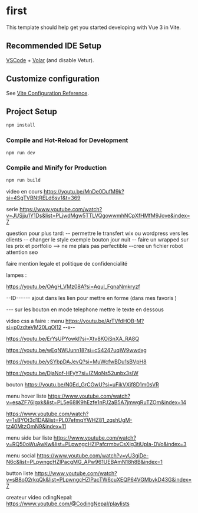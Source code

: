 # first

This template should help get you started developing with Vue 3 in Vite.

## Recommended IDE Setup

[VSCode](https://code.visualstudio.com/) + [Volar](https://marketplace.visualstudio.com/items?itemName=Vue.volar) (and disable Vetur).

## Customize configuration

See [Vite Configuration Reference](https://vite.dev/config/).

## Project Setup

```sh
npm install
```

### Compile and Hot-Reload for Development

```sh
npm run dev
```

### Compile and Minify for Production

```sh
npm run build
```

video en cours
https://youtu.be/MnDe0DufM9k?si=4SgTVBNtRELd6sv1&t=369

serie
https://www.youtube.com/watch?v=JUSjju1Y1Ds&list=PLjwdMgw5TTLVQgowwmhNCpXfHMfM9Jove&index=7

<!--
╔════════════════╤══════════════════════╤═════════════════════════════════════════════════╤═══════════════════════════════════╗
║ Raccourci      │ Version complète     │ Description                                     │ Exemple                           ║
╟────────────────┼──────────────────────┼─────────────────────────────────────────────────┼───────────────────────────────────╢
║ :attr          │ v-bind:attr          │ Lie dynamiquement une valeur JS à un attribut   │ :id="userId"                      ║
║ @event         │ v-on:event           │ Ajoute un écouteur d’événement DOM ou composant │ @click="doSomething"              ║
║ v-model        │ (pas de raccourci)   │ Liaison bidirectionnelle                        │ v-model="username"                ║
║ :class         │ v-bind:class         │ Classes dynamiques                              │ :class="{ active: isActive }"     ║
║ :style         │ v-bind:style         │ Styles dynamiques                               │ :style="{ color: textColor }"     ║
║ v-bind (nu)    │ v-bind="object"      │ Applique plusieurs attributs dynamiquement      │ v-bind="{ id: elId, class: cl }"  ║
║ v-on (nu)      │ v-on="object"        │ Applique plusieurs événements dynamiquement     │ v-on="{ click: fn, keyup: other }"║
╚════════════════╧══════════════════════╧═════════════════════════════════════════════════╧═══════════════════════════════════╝ -->

question pour plus tard:
-- permettre le transfert wix ou wordpress vers les clients
-- changer le style exemple bouton jour nuit
-- faire un wrapped sur les prix et portfolio --> ne me plais pas perfectible
--cree un fichier robot attention seo

faire mention legale et politique de confidencialité

lampes :

https://youtu.be/OAgH_VMz08A?si=Aqul_FqnaNmkryzf

--ID------
ajout dans les lien pour mettre en forme (dans mes favoris )

--- sur les bouton en mode telephone mettre le texte en dessous

video css a faire : menu
https://youtu.be/ArTVfdHOB-M?si=p0zdteVM20LqOl12 --x--

https://youtu.be/ErYsUPYowkI?si=Xtv8KOiSnXA_RA8Q

https://youtu.be/wEqNWUunn18?si=cS4247uqIW9wwdxg

https://youtu.be/ySYbpDAJevQ?si=MuWcfwBDu1sBVpH8

https://youtu.be/DjaNof-HFyY?si=IZMoNs52unbx3sIW

bouton
https://youtu.be/N0Ed_GrCGwU?si=uFikVXjf8D1m0sVR

menu hover liste
https://www.youtube.com/watch?v=esaZF76Igxk&list=PL5e68lK9hEzfe1nPJ2aB5A7jmwgRuTZOm&index=14

https://www.youtube.com/watch?v=1sBYOt3d1DA&list=PL07efmqYWHZ81_zqshUgM-tz40MtzOmN9&index=11

menu side bar liste
https://www.youtube.com/watch?v=RQ50oWuAwKw&list=PLpwngcHZlPafcrmbvCsXig3tiUpIa-DVo&index=3

menu social
https://www.youtube.com/watch?v=yU3giDe-N6c&list=PLpwngcHZlPacgMG_APw961UEBAmN18h8B&index=1

button liste
https://www.youtube.com/watch?v=sB8o02rkqQk&list=PLpwngcHZlPacTW6cuXEQP64VGMbvkD43G&index=7

createur video
odingNepal:
https://www.youtube.com/@CodingNepal/playlists
